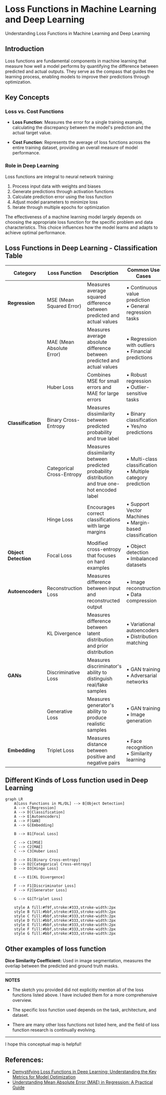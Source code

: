 # Loss Functions in Machine Learning and Deep Learning
 
 Understanding Loss Functions in Machine Learning and Deep Learning

## Introduction

Loss functions are fundamental components in machine learning that measure how well a model performs by quantifying the difference between predicted and actual outputs. They serve as the compass that guides the learning process, enabling models to improve their predictions through optimization.

## Key Concepts

### Loss vs. Cost Functions

- **Loss Function**: Measures the error for a single training example, calculating the discrepancy between the model's prediction and the actual target value.
  
- **Cost Function**: Represents the average of loss functions across the entire training dataset, providing an overall measure of model performance.

### Role in Deep Learning

Loss functions are integral to neural network training:
1. Process input data with weights and biases
2. Generate predictions through activation functions
3. Calculate prediction error using the loss function
4. Adjust model parameters to minimize loss
5. Iterate through multiple epochs for optimization

The effectiveness of a machine learning model largely depends on choosing the appropriate loss function for the specific problem and data characteristics. This choice influences how the model learns and adapts to achieve optimal performance.


## Loss Functions in Deep Learning - Classification Table

| Category | Loss Function | Description | Common Use Cases |
|----------|---------------|-------------|------------------|
| **Regression** | MSE (Mean Squared Error) | Measures average squared difference between predicted and actual values | • Continuous value prediction<br>• General regression tasks |
| | MAE (Mean Absolute Error) | Measures average absolute difference between predicted and actual values | • Regression with outliers<br>• Financial predictions |
| | Huber Loss | Combines MSE for small errors and MAE for large errors | • Robust regression<br>• Outlier-sensitive tasks |
| **Classification** | Binary Cross-Entropy | Measures dissimilarity between predicted probability and true label | • Binary classification<br>• Yes/no predictions |
| | Categorical Cross-Entropy | Measures dissimilarity between predicted probability distribution and true one-hot encoded label | • Multi-class classification<br>• Multiple category prediction |
| | Hinge Loss | Encourages correct classifications with large margins | • Support Vector Machines<br>• Margin-based classification |
| **Object Detection** | Focal Loss | Modified cross-entropy that focuses on hard examples | • Object detection<br>• Imbalanced datasets |
| **Autoencoders** | Reconstruction Loss | Measures difference between input and reconstructed output | • Image reconstruction<br>• Data compression |
| | KL Divergence | Measures difference between latent distribution and prior distribution | • Variational autoencoders<br>• Distribution matching |
| **GANs** | Discriminative Loss | Measures discriminator's ability to distinguish real/fake samples | • GAN training<br>• Adversarial networks |
| | Generative Loss | Measures generator's ability to produce realistic samples | • GAN training<br>• Image generation |
| **Embedding** | Triplet Loss | Measures distance between positive and negative pairs | • Face recognition<br>• Similarity learning |

## Different Kinds of Loss function used in Deep Learning
```mermaid
graph LR
    A[Loss Functions in ML/DL] --> B[Object Detection]
    A --> C[Regression]
    A --> D[Classification]
    A --> E[Autoencoders]
    A --> F[GAN]
    A --> G[Embedding]

    B --> B1[Focal Loss]
    
    C --> C1[MSE]
    C --> C2[MAE]
    C --> C3[Huber Loss]
    
    D --> D1[Binary Cross-entropy]
    D --> D2[Categorical Cross-entropy]
    D --> D3[Hinge Loss]
    
    E --> E1[KL Divergence]
    
    F --> F1[Discriminator Loss]
    F --> F2[Generator Loss]
    
    G --> G1[Triplet Loss]

    style A fill:#f9f,stroke:#333,stroke-width:2px
    style B fill:#bbf,stroke:#333,stroke-width:2px
    style C fill:#bbf,stroke:#333,stroke-width:2px
    style D fill:#bbf,stroke:#333,stroke-width:2px
    style E fill:#bbf,stroke:#333,stroke-width:2px
    style F fill:#bbf,stroke:#333,stroke-width:2px
    style G fill:#bbf,stroke:#333,stroke-width:2px
```

## Other examples of loss function

**Dice Similarity Coefficient:** Used in image segmentation, measures the overlap between the predicted and ground truth masks.

---
**NOTES**

- The sketch you provided did not explicitly mention all of the loss functions listed above. I have included them for a more comprehensive overview.

- The specific loss function used depends on the task, architecture, and dataset.

- There are many other loss functions not listed here, and the field of loss function research is continually evolving.


---

I hope this conceptual map is helpful!

## References:
- [Demystifying Loss Functions in Deep Learning: Understanding the Key Metrics for Model Optimization](https://medium.com/@amanatulla1606/demystifying-loss-functions-in-deep-learning-understanding-the-key-metrics-for-model-optimization-a81ce65e7315)
- [Understanding Mean Absolute Error (MAE) in Regression: A Practical Guide](https://medium.com/@m.waqar.ahmed/understanding-mean-absolute-error-mae-in-regression-a-practical-guide-26e80ebb97df)
  

